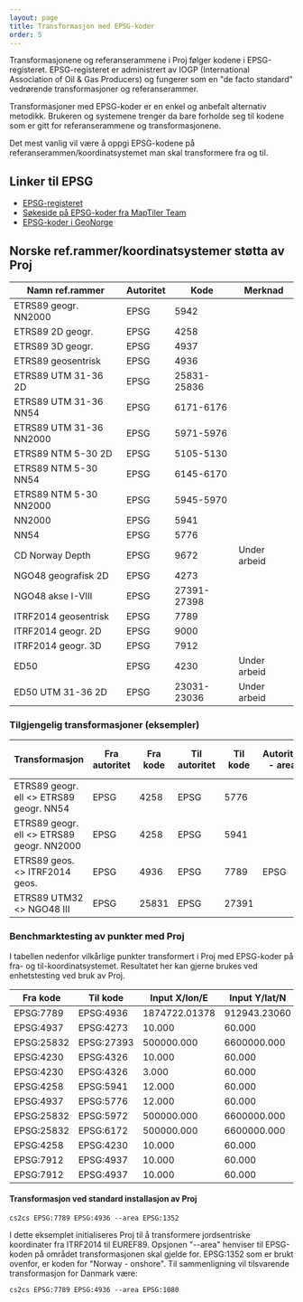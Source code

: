 ```yaml
---
layout: page
title: Transformasjon med EPSG-koder
order: 5
---
```


Transformasjonene og referanserammene i Proj følger kodene i EPSG-registeret. EPSG-registeret er administrert av IOGP (International Association of Oil & Gas Producers) og fungerer som en "de facto standard" vedrørende transformasjoner og referanserammer.

Transformasjoner med EPSG-koder er en enkel og anbefalt alternativ metodikk. Brukeren og systemene trenger da bare forholde seg til kodene som er gitt for referanserammene og transformasjonene.		

Det mest vanlig vil være å oppgi EPSG-kodene på referanserammen/koordinatsystemet man skal transformere fra og til.		

## Linker til EPSG

* [EPSG-registeret](https://epsg.org/home.html)
* [Søkeside på EPSG-koder fra MapTiler Team](https://epsg.io/)
* [EPSG-koder i GeoNorge](https://register.geonorge.no/epsg-koder)

## Norske ref.rammer/koordinatsystemer støtta av Proj

| Namn ref.rammer         | Autoritet | Kode        | Merknad      |
| ----------------------- | --------- | ----------- | ------------ |
| ETRS89 geogr. NN2000    | EPSG      | 5942        |              |
| ETRS89 2D geogr.        | EPSG      | 4258        |              |
| ETRS89 3D geogr.        | EPSG      | 4937        |              |
| ETRS89 geosentrisk      | EPSG      | 4936        |              |
| ETRS89 UTM 31-36 2D     | EPSG      | 25831-25836 |              |
| ETRS89 UTM 31-36 NN54   | EPSG      | 6171-6176   |              |
| ETRS89 UTM 31-36 NN2000 | EPSG      | 5971-5976   |              |
| ETRS89 NTM 5-30 2D      | EPSG      | 5105-5130   |              |
| ETRS89 NTM 5-30 NN54    | EPSG      | 6145-6170   |              |
| ETRS89 NTM 5-30 NN2000  | EPSG      | 5945-5970   |              |
| NN2000                  | EPSG      | 5941        |              |
| NN54                    | EPSG      | 5776        |              |
| CD Norway Depth         | EPSG      | 9672        | Under arbeid |
| NGO48 geografisk 2D     | EPSG      | 4273        |              |
| NGO48 akse I-VIII       | EPSG      | 27391-27398 |              |
| ITRF2014 geosentrisk    | EPSG      | 7789        |              |
| ITRF2014 geogr. 2D      | EPSG      | 9000        |              |
| ITRF2014 geogr. 3D      | EPSG      | 7912        |              |
| ED50                    | EPSG      | 4230        | Under arbeid |
| ED50 UTM 31-36 2D       | EPSG      | 23031-23036 | Under arbeid |


### Tilgjengelig transformasjoner (eksempler)

| Transformasjon                            | Fra autoritet | Fra kode | Til autoritet | Til kode | Autoritet - area | Kode - area |
| ----------------------------------------- | ------------- | -------- | ------------- | -------- | ---------------- | ----------- |
| ETRS89 geogr. ell <> ETRS89 geogr. NN54   | EPSG          | 4258     | EPSG          | 5776     |                  |             |
| ETRS89 geogr. ell <> ETRS89 geogr. NN2000 | EPSG          | 4258     | EPSG          | 5941     |                  |             |
| ETRS89 geos. <> ITRF2014 geos.            | EPSG          | 4936     | EPSG          | 7789     | EPSG             | 1352        |
| ETRS89 UTM32 <> NGO48 III                 | EPSG          | 25831    | EPSG          | 27391    |                  |             |


### Benchmarktesting av punkter med Proj

I tabellen nedenfor vilkårlige punkter transformert i Proj med EPSG-koder på fra- og til-koordinatsystemet. Resultatet her kan gjerne brukes ved enhetstesting ved bruk av Proj.

| Fra kode   | Til kode   | Input X/lon/E  | Input Y/lat/N | Input Z/h/H    | Epoke    | Output X/lon/E  | Output Y/lat/N  | Output Z/h/H    | Områdekode |
| ---------- | ---------- | -------------- | ------------- | -------------- | -------- | --------------- | --------------- | ----------------| ---------- | 
|  EPSG:7789 |  EPSG:4936 |  1874722.01378 |  912943.23060 |  6007499.79547 |  2020.00 |  1874722.639045 |   912942.995053 |  6007499.589109 |          - |
|  EPSG:4937 |  EPSG:4273 |         10.000 |        60.000 |              - |        - | 10.004772119609 | 59.999247563843 |               - |          - |
| EPSG:25832 | EPSG:27393 |     500000.000 |   6600000.000 |              - |        - |     -97197.1595 |     172511.9003 |               - |          - |
|  EPSG:4230 |  EPSG:4326 |         10.000 |        60.000 |              - |        - |  9.998594123185 | 59.999544266822 |               - |          - |
|  EPSG:4230 |  EPSG:4326 |          3.000 |        60.000 |              - |        - |  2.998327769141 | 59.999460761204 |               - |          - |
|  EPSG:4258 |  EPSG:5941 |         12.000 |        60.000 |        100.000 |        - |          12.000 |          60.000 |       64.266998 |          - |
|  EPSG:4937 |  EPSG:5776 |         12.000 |        60.000 |        100.000 |        - |          12.000 |          60.000 |       64.054001 |          - |
| EPSG:25832 |  EPSG:5972 |     500000.000 |   6600000.000 |        100.000 |        - |      500000.000 |     6600000.000 |       58.042431 |          - |
| EPSG:25832 |  EPSG:6172 |     500000.000 |   6600000.000 |        100.000 |        - |      500000.000 |     6600000.000 |       58.039824 |          - |
|  EPSG:4258 |  EPSG:4230 |         10.000 |        60.000 |              - |        - | 10.001392846773 | 60.000445365016 |               - |  EPSG:1182 |
|  EPSG:7912 |  EPSG:4937 |         10.000 |        60.000 |        100.000 |  2020.00 |  9.999991914885 | 59.999995109525 |       99.866247 |          - |
|  EPSG:7912 |  EPSG:4937 |         10.000 |        60.000 |        100.000 |  2010.00 |  9.999994722263 | 59.999996478159 |       99.913505 |          - |


#### Transformasjon ved standard installasjon av Proj

``cs2cs EPSG:7789 EPSG:4936 --area EPSG:1352``

I dette eksemplet initialiseres Proj til å transformere jordsentriske koordinater fra ITRF2014 til EUREF89. Opsjonen "--area" henviser til EPSG-koden på området transformasjonen skal gjelde for. EPSG:1352 som er brukt ovenfor, er koden for "Norway - onshore". Til sammenligning vil tilsvarende transformasjon for Danmark være:

``cs2cs EPSG:7789 EPSG:4936 --area EPSG:1080``
